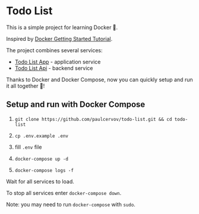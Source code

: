 # Todo List

This is a simple project for learning Docker 🐳.

Inspired by [Docker Getting Started Tutorial](https://github.com/docker/getting-started).

The project combines several services:
* [Todo List App](https://github.com/paulcervov/todo-list-app) - application service
* [Todo List Api](https://github.com/paulcervov/todo-list-api) - backend service

Thanks to Docker and Docker Compose, now you can quickly setup and run it all together 👏!

## Setup and run with Docker Compose

1. `git clone https://github.com/paulcervov/todo-list.git && cd todo-list`

2. `cp .env.example .env`

3. fill `.env` file

4. `docker-compose up -d`

5. `docker-compose logs -f`

Wait for all services to load.

To stop all services enter `docker-compose down`.

Note: you may need to run `docker-compose` with `sudo`.
